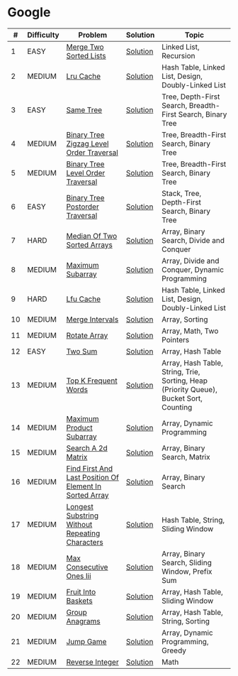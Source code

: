 # Google

| #  | Difficulty | Problem                                                                                                            | Solution                                                        | Topic                                                       |
|----|------------|--------------------------------------------------------------------------------------------------------------------|-----------------------------------------------------------------|-------------------------------------------------------------|
| 1  | EASY       | [Merge Two Sorted Lists](https://leetcode.com/problems/merge-two-sorted-lists)                                     | [Solution](../coding/datastructures/linkedList/LinkedList.java) | Linked List, Recursion                                      |
| 2  | MEDIUM     | [Lru Cache](https://leetcode.com/problems/lru-cache)                                                               | [Solution](../coding/datastructures/linkedList/LRUCache.java)   | Hash Table, Linked List, Design, Doubly-Linked List         |
| 3  | EASY       | [Same Tree](https://leetcode.com/problems/same-tree)                                                               | [Solution](../coding/datastructures/binaryTree/Solutions.java)  | Tree, Depth-First Search, Breadth-First Search, Binary Tree |
| 4  | MEDIUM     | [Binary Tree Zigzag Level Order Traversal](https://leetcode.com/problems/binary-tree-zigzag-level-order-traversal) | [Solution](../coding/datastructures/binaryTree/Solutions.java)  | Tree, Breadth-First Search, Binary Tree                     |
| 5  | MEDIUM     | [Binary Tree Level Order Traversal](https://leetcode.com/problems/binary-tree-level-order-traversal)               | [Solution](../coding/datastructures/binaryTree/Solutions.java)  | Tree, Breadth-First Search, Binary Tree                     |
| 6  | EASY       | [Binary Tree Postorder Traversal](https://leetcode.com/problems/binary-tree-postorder-traversal)                   | [Solution](../coding/datastructures/binaryTree/Solutions.java)  | Stack, Tree, Depth-First Search, Binary Tree                |
| 7  | HARD       | [Median Of Two Sorted Arrays](https://leetcode.com/problems/median-of-two-sorted-arrays)                           | [Solution](../coding/algorithms/SearchingAlgorithms.java)       | Array, Binary Search, Divide and Conquer                    |
| 8  | MEDIUM     | [Maximum Subarray](https://leetcode.com/problems/maximum-subarray)                                                 | [Solution](../coding/datastructures/arrays/SubArrays.java)      | Array, Divide and Conquer, Dynamic Programming              |
| 9  | HARD       | [Lfu Cache](https://leetcode.com/problems/lfu-cache)                                                               | [Solution](../coding/datastructures/linkedList/LFUCache.java)   | Hash Table, Linked List, Design, Doubly-Linked List         |
| 10 | MEDIUM     | [Merge Intervals](https://leetcode.com/problems/merge-intervals)                                                   | [Solution](../coding/datastructures/arrays/SubArrays.java)      | Array, Sorting                                              |
| 11 | MEDIUM | [Rotate Array](https://leetcode.com/problems/rotate-array) | [Solution](../coding/datastructures/arrays/RotateArrays.java) | Array, Math, Two Pointers |
| 12 | EASY | [Two Sum](https://leetcode.com/problems/two-sum) | [Solution](../coding/datastructures/hashMapAndSet/Solutions.java) | Array, Hash Table |
| 13 | MEDIUM | [Top K Frequent Words](https://leetcode.com/problems/top-k-frequent-words) | [Solution](../coding/datastructures/hashMapAndSet/Solutions.java) | Array, Hash Table, String, Trie, Sorting, Heap (Priority Queue), Bucket Sort, Counting |
| 14 | MEDIUM | [Maximum Product Subarray](https://leetcode.com/problems/maximum-product-subarray) | [Solution](../coding/algorithms/DynamicProgramming.java) | Array, Dynamic Programming |
| 15 | MEDIUM | [Search A 2d Matrix](https://leetcode.com/problems/search-a-2d-matrix) | [Solution](../coding/algorithms/SearchingAlgorithms.java) | Array, Binary Search, Matrix |
| 16 | MEDIUM | [Find First And Last Position Of Element In Sorted Array](https://leetcode.com/problems/find-first-and-last-position-of-element-in-sorted-array) | [Solution](../coding/algorithms/SearchingAlgorithms.java) | Array, Binary Search |
| 17 | MEDIUM | [Longest Substring Without Repeating Characters](https://leetcode.com/problems/longest-substring-without-repeating-characters) | [Solution](../coding/algorithms/SlidingWindow.java) | Hash Table, String, Sliding Window |
| 18 | MEDIUM | [Max Consecutive Ones Iii](https://leetcode.com/problems/max-consecutive-ones-iii) | [Solution](../coding/algorithms/SlidingWindow.java) | Array, Binary Search, Sliding Window, Prefix Sum |
| 19 | MEDIUM | [Fruit Into Baskets](https://leetcode.com/problems/fruit-into-baskets) | [Solution](../coding/algorithms/SlidingWindow.java) | Array, Hash Table, Sliding Window |
| 20 | MEDIUM | [Group Anagrams](https://leetcode.com/problems/group-anagrams) | [Solution](../coding/algorithms/SortingAlgorithms.java) | Array, Hash Table, String, Sorting |
| 21 | MEDIUM | [Jump Game](https://leetcode.com/problems/jump-game) | [Solution](../coding/algorithms/GreedyAlgorithms.java) | Array, Dynamic Programming, Greedy |
| 22 | MEDIUM | [Reverse Integer](https://leetcode.com/problems/reverse-integer) | [Solution](../coding/miscellaneous/ReverseInteger.java) | Math |
